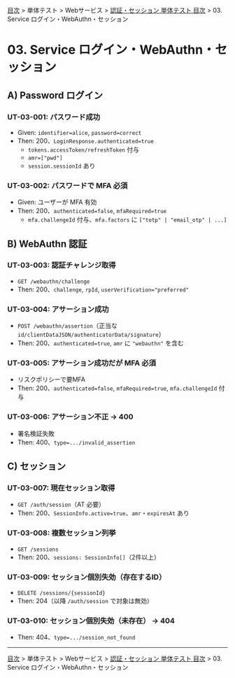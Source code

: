 [目次](../../../目次.md) > 単体テスト > Webサービス > [認証・セッション 単体テスト 目次](目次.md) > 03. Service ログイン・WebAuthn・セッション

# 03. Service ログイン・WebAuthn・セッション

## A) Password ログイン

### UT-03-001: パスワード成功
- Given: `identifier=alice`, `password=correct`
- Then: 200、`LoginResponse.authenticated=true`
  - `tokens.accessToken/refreshToken` 付与
  - `amr=["pwd"]`
  - `session.sessionId` あり

### UT-03-002: パスワードで MFA 必須
- Given: ユーザーが MFA 有効
- Then: 200、`authenticated=false`, `mfaRequired=true`
  - `mfa.challengeId` 付与、`mfa.factors` に `["totp" | "email_otp" | ...]`

## B) WebAuthn 認証

### UT-03-003: 認証チャレンジ取得
- `GET /webauthn/challenge`
- Then: 200、`challenge`, `rpId`, `userVerification="preferred"`

### UT-03-004: アサーション成功
- `POST /webauthn/assertion`（正当な `id/clientDataJSON/authenticatorData/signature`）
- Then: 200、`authenticated=true`, `amr` に `"webauthn"` を含む

### UT-03-005: アサーション成功だが MFA 必須
- リスクポリシーで要MFA
- Then: 200、`authenticated=false`, `mfaRequired=true`, `mfa.challengeId` 付与

### UT-03-006: アサーション不正 -> 400
- 署名検証失敗
- Then: 400、`type=.../invalid_assertion`

## C) セッション

### UT-03-007: 現在セッション取得
- `GET /auth/session`（AT 必要）
- Then: 200、`SessionInfo.active=true`、`amr`・`expiresAt` あり

### UT-03-008: 複数セッション列挙
- `GET /sessions`
- Then: 200、`sessions: SessionInfo[]`（2件以上）

### UT-03-009: セッション個別失効（存在するID）
- `DELETE /sessions/{sessionId}`
- Then: 204（以降 `/auth/session` で対象は無効）

### UT-03-010: セッション個別失効（未存在） -> 404
- Then: 404、`type=.../session_not_found`

---
[目次](../../../目次.md) > 単体テスト > Webサービス > [認証・セッション 単体テスト 目次](目次.md) > 03. Service ログイン・WebAuthn・セッション